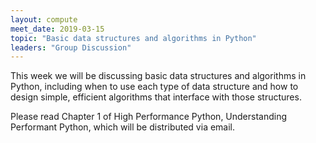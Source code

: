 ```yaml
---
layout: compute
meet_date: 2019-03-15
topic: "Basic data structures and algorithms in Python"
leaders: "Group Discussion"
---
```


This week we will be discussing basic data structures and algorithms in Python, including when to use each type of data structure and how to design simple, efficient algorithms that interface with those structures.

Please read Chapter 1 of High Performance Python, Understanding Performant Python, which will be distributed via email.
